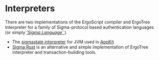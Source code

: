 # Interpreters

There are two implementations of the ErgoScript compiler and ErgoTree Interpreter for a family of Sigma-protocol based authentication languages (or simply [*'Sigma Language'* ](sigma-lang.md)).

- The [sigmastate interpreter](sigmastate-interpreter.md) for JVM used in [AppKit](appkit.md)
- [Sigma Rust](sigma-rust.md) is an alternative and simple implementation of ErgoTree interpreter and transaction-building tools. 

